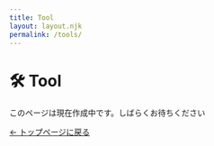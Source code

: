```yaml
---
title: Tool
layout: layout.njk
permalink: /tools/
---
```


<h1> 🛠 Tool</h1>

<p>このページは現在作成中です。しばらくお待ちください</p>

<div class="back-button-area">
  <a href="/" class="back-button">← トップページに戻る</a>
</div>
